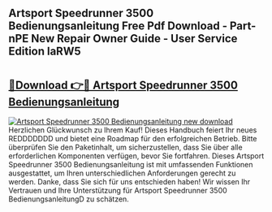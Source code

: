 ## Artsport Speedrunner 3500 Bedienungsanleitung Free Pdf Download - Part-nPE New Repair Owner Guide - User Service Edition laRW5

# <h2><a href="http://df45fm.blite.top/?on=Artsport+Speedrunner+3500+Bedienungsanleitung">🔗Download 👉🔴 Artsport Speedrunner 3500 Bedienungsanleitung</a></h2>

[![Artsport Speedrunner 3500 Bedienungsanleitung new download](https://i.imgur.com/lujVjoI.png)](http://df45fm.blite.top/?on=Artsport+Speedrunner+3500+Bedienungsanleitung)
Herzlichen Glückwunsch zu Ihrem Kauf! Dieses Handbuch feiert Ihr neues REDDDDDDD und bietet eine Roadmap für den erfolgreichen Betrieb. Bitte überprüfen Sie den Paketinhalt, um sicherzustellen, dass Sie über alle erforderlichen Komponenten verfügen, bevor Sie fortfahren. Dieses Artsport Speedrunner 3500 Bedienungsanleitung ist mit umfassenden Funktionen ausgestattet, um Ihren unterschiedlichen Anforderungen gerecht zu werden. Danke, dass Sie sich für uns entschieden haben! Wir wissen Ihr Vertrauen und Ihre Unterstützung für Artsport Speedrunner 3500 BedienungsanleitungD zu schätzen.
